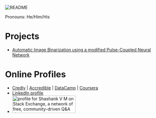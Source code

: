 ![README](https://user-images.githubusercontent.com/58113556/114544443-3f7b8400-9c78-11eb-88cb-971a9680e9d4.png)

Pronouns: He/Him/His
# Projects
- [Automatic Image Binarization using a modified Pulse-Coupled Neural Network](https://github.com/ShashankVM/pcnn-algorithm-demo)

# Online Profiles
- [Credly](https://www.credly.com/users/shashank-v-m/) | [Accredible](https://v2.credential.net/profile/shashankvm133/wallet) | [DataCamp](https://www.datacamp.com/profile/shashankmathew) | [Coursera](https://www.coursera.org/user/9b0953303b5aa52680f26d29abc32ac1)
- [LinkedIn profile](https://www.linkedin.com/in/shashankmathew/)
- <a href="https://stackexchange.com/users/17017739/shashank-v-m"><img src="https://stackexchange.com/users/flair/17017739.png" width="208" height="58" alt="profile for Shashank V M on Stack Exchange, a network of free, community-driven Q&amp;A sites" title="profile for Shashank V M on Stack Exchange, a network of free, community-driven Q&amp;A sites" /></a>

